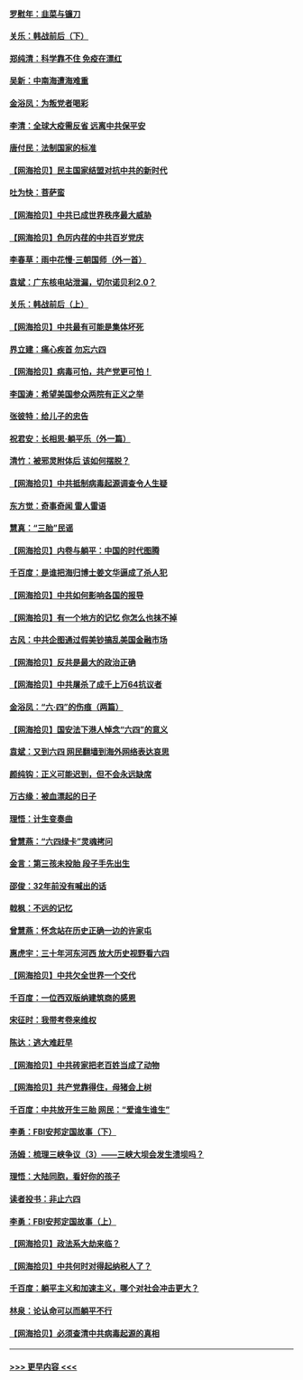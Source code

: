#### [罗慰年：韭菜与镰刀](../pages/nsc993/n13034374.md?t=06202351) 
#### [关乐：韩战前后（下）](../pages/nsc993/n13034113.md?t=06202351) 
#### [郑纯清：科学靠不住 免疫在漂红](../pages/nsc993/n13034093.md?t=06202351) 
#### [吴新：中南海遭海难重](../pages/nsc993/n13034084.md?t=06202351) 
#### [金浴凤：为叛党者喝彩](../pages/nsc993/n13034058.md?t=06202351) 
#### [李清：全球大疫需反省 远离中共保平安](../pages/nsc993/n13033784.md?t=06202351) 
#### [唐付民：法制国家的标准](../pages/nsc993/n13032944.md?t=06202351) 
#### [【网海拾贝】民主国家结盟对抗中共的新时代](../pages/nsc993/n13031717.md?t=06202351) 
#### [吐为快：菩萨蛮](../pages/nsc993/n13030033.md?t=06202351) 
#### [【网海拾贝】中共已成世界秩序最大威胁](../pages/nsc993/n13028138.md?t=06202351) 
#### [【网海拾贝】色厉内荏的中共百岁党庆](../pages/nsc993/n13025582.md?t=06202351) 
#### [李春草：雨中花慢‧三朝国师（外一首）](../pages/nsc993/n13025567.md?t=06202351) 
#### [袁斌：广东核电站泄漏，切尔诺贝利2.0？](../pages/nsc993/n13025475.md?t=06202351) 
#### [关乐：韩战前后（上）](../pages/nsc993/n13025387.md?t=06202351) 
#### [【网海拾贝】中共最有可能是集体坏死](../pages/nsc993/n13023101.md?t=06202351) 
#### [界立建：痛心疾首 勿忘六四](../pages/nsc993/n13022339.md?t=06202351) 
#### [【网海拾贝】病毒可怕，共产党更可怕！](../pages/nsc993/n13020728.md?t=06202351) 
#### [李国涛：希望美国参众两院有正义之举](../pages/nsc993/n13020674.md?t=06202351) 
#### [张彼特：给儿子的忠告](../pages/nsc993/n13018934.md?t=06202351) 
#### [祝君安：长相思‧躺平乐（外一篇）](../pages/nsc993/n13018923.md?t=06202351) 
#### [清竹：被邪灵附体后 该如何摆脱？](../pages/nsc993/n13018877.md?t=06202351) 
#### [【网海拾贝】中共抵制病毒起源调查令人生疑](../pages/nsc993/n13017785.md?t=06202351) 
#### [东方觉：奇事奇闻 雷人雷语](../pages/nsc993/n13017577.md?t=06202351) 
#### [慧真：“三胎”民谣](../pages/nsc993/n13017394.md?t=06202351) 
#### [【网海拾贝】内卷与躺平：中国的时代图腾](../pages/nsc993/n13016128.md?t=06202351) 
#### [千百度：是谁把海归博士姜文华逼成了杀人犯](../pages/nsc993/n13015218.md?t=06202351) 
#### [【网海拾贝】中共如何影响各国的报导](../pages/nsc993/n13012599.md?t=06202351) 
#### [【网海拾贝】有一个地方的记忆 你怎么也抹不掉](../pages/nsc993/n13009802.md?t=06202351) 
#### [古风：中共企图通过假美钞搞乱美国金融市场](../pages/nsc993/n13009626.md?t=06202351) 
#### [【网海拾贝】反共是最大的政治正确](../pages/nsc993/n13007051.md?t=06202351) 
#### [【网海拾贝】中共屠杀了成千上万64抗议者](../pages/nsc993/n13002713.md?t=06202351) 
#### [金浴凤：“六·四”的伤痕（两篇）](../pages/nsc993/n13001719.md?t=06202351) 
#### [【网海拾贝】国安法下港人悼念“六四”的意义](../pages/nsc993/n13001039.md?t=06202351) 
#### [袁斌：又到六四 网民翻墙到海外网络表达哀思](../pages/nsc993/n13000995.md?t=06202351) 
#### [颜纯钩：正义可能迟到，但不会永远缺席](../pages/nsc993/n13000920.md?t=06202351) 
#### [万古缘：被血漂起的日子](../pages/nsc993/n13000914.md?t=06202351) 
#### [理悟：计生变奏曲](../pages/nsc993/n13000414.md?t=06202351) 
#### [曾慧燕：“六四绿卡”灵魂拷问](../pages/nsc993/n13000277.md?t=06202351) 
#### [金言：第三孩未投胎 段子手先出生](../pages/nsc993/n13000215.md?t=06202351) 
#### [邵俊：32年前没有喊出的话](../pages/nsc993/n13000181.md?t=06202351) 
#### [戟枫：不远的记忆](../pages/nsc993/n13000121.md?t=06202351) 
#### [曾慧燕：怀念站在历史正确一边的许家屯](../pages/nsc993/n13000073.md?t=06202351) 
#### [惠虎宇：三十年河东河西 放大历史视野看六四](../pages/nsc993/n13000018.md?t=06202351) 
#### [【网海拾贝】中共欠全世界一个交代](../pages/nsc993/n12998706.md?t=06202351) 
#### [千百度：一位西双版纳建筑商的感恩](../pages/nsc993/n12998487.md?t=06202351) 
#### [宋征时：我带考卷来维权](../pages/nsc993/n12994088.md?t=06202351) 
#### [陈达：逃大难赶早](../pages/nsc993/n12993569.md?t=06202351) 
#### [【网海拾贝】中共砖家把老百姓当成了动物](../pages/nsc993/n12993483.md?t=06202351) 
#### [【网海拾贝】共产党靠得住，母猪会上树](../pages/nsc993/n12990730.md?t=06202351) 
#### [千百度：中共放开生三胎 网民：“爱谁生谁生”](../pages/nsc993/n12990644.md?t=06202351) 
#### [李勇：FBI安邦定国故事（下）](../pages/nsc993/n12987854.md?t=06202351) 
#### [汤姆：梳理三峡争议（3）——三峡大坝会发生溃坝吗？](../pages/nsc993/n12989806.md?t=06202351) 
#### [理悟：大陆同胞，看好你的孩子](../pages/nsc993/n12989778.md?t=06202351) 
#### [读者投书：非止六四](../pages/nsc993/n12989673.md?t=06202351) 
#### [李勇：FBI安邦定国故事（上）](../pages/nsc993/n12987749.md?t=06202351) 
#### [【网海拾贝】政法系大劫来临？](../pages/nsc993/n12987596.md?t=06202351) 
#### [【网海拾贝】中共何时对得起纳税人了？](../pages/nsc993/n12985578.md?t=06202351) 
#### [千百度：躺平主义和加速主义，哪个对社会冲击更大？](../pages/nsc993/n12985512.md?t=06202351) 
#### [林泉：论认命可以而躺平不行](../pages/nsc993/n12985505.md?t=06202351) 
#### [【网海拾贝】必须查清中共病毒起源的真相](../pages/nsc993/n12984276.md?t=06202351) 

----
#### [ >>> 更早内容 <<< ](../indexes/nsc993-earlier.md)
